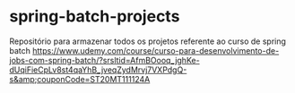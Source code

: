 # spring-batch-projects
Repositório para armazenar todos os projetos referente ao curso de spring batch https://www.udemy.com/course/curso-para-desenvolvimento-de-jobs-com-spring-batch/?srsltid=AfmBOooq_jghKe-dUqiFieCpLv8st4qaYhB_jveqZydMrvj7VXPdgQ-s&amp;couponCode=ST20MT111124A
